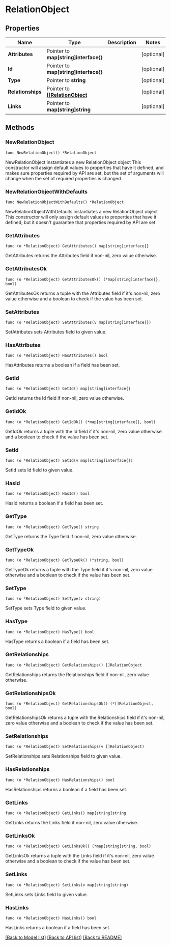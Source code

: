 # RelationObject

## Properties

Name | Type | Description | Notes
------------ | ------------- | ------------- | -------------
**Attributes** | Pointer to **map[string]interface{}** |  | [optional] 
**Id** | Pointer to **map[string]interface{}** |  | [optional] 
**Type** | Pointer to **string** |  | [optional] 
**Relationships** | Pointer to [**[]RelationObject**](RelationObject.md) |  | [optional] 
**Links** | Pointer to **map[string]string** |  | [optional] 

## Methods

### NewRelationObject

`func NewRelationObject() *RelationObject`

NewRelationObject instantiates a new RelationObject object
This constructor will assign default values to properties that have it defined,
and makes sure properties required by API are set, but the set of arguments
will change when the set of required properties is changed

### NewRelationObjectWithDefaults

`func NewRelationObjectWithDefaults() *RelationObject`

NewRelationObjectWithDefaults instantiates a new RelationObject object
This constructor will only assign default values to properties that have it defined,
but it doesn't guarantee that properties required by API are set

### GetAttributes

`func (o *RelationObject) GetAttributes() map[string]interface{}`

GetAttributes returns the Attributes field if non-nil, zero value otherwise.

### GetAttributesOk

`func (o *RelationObject) GetAttributesOk() (*map[string]interface{}, bool)`

GetAttributesOk returns a tuple with the Attributes field if it's non-nil, zero value otherwise
and a boolean to check if the value has been set.

### SetAttributes

`func (o *RelationObject) SetAttributes(v map[string]interface{})`

SetAttributes sets Attributes field to given value.

### HasAttributes

`func (o *RelationObject) HasAttributes() bool`

HasAttributes returns a boolean if a field has been set.

### GetId

`func (o *RelationObject) GetId() map[string]interface{}`

GetId returns the Id field if non-nil, zero value otherwise.

### GetIdOk

`func (o *RelationObject) GetIdOk() (*map[string]interface{}, bool)`

GetIdOk returns a tuple with the Id field if it's non-nil, zero value otherwise
and a boolean to check if the value has been set.

### SetId

`func (o *RelationObject) SetId(v map[string]interface{})`

SetId sets Id field to given value.

### HasId

`func (o *RelationObject) HasId() bool`

HasId returns a boolean if a field has been set.

### GetType

`func (o *RelationObject) GetType() string`

GetType returns the Type field if non-nil, zero value otherwise.

### GetTypeOk

`func (o *RelationObject) GetTypeOk() (*string, bool)`

GetTypeOk returns a tuple with the Type field if it's non-nil, zero value otherwise
and a boolean to check if the value has been set.

### SetType

`func (o *RelationObject) SetType(v string)`

SetType sets Type field to given value.

### HasType

`func (o *RelationObject) HasType() bool`

HasType returns a boolean if a field has been set.

### GetRelationships

`func (o *RelationObject) GetRelationships() []RelationObject`

GetRelationships returns the Relationships field if non-nil, zero value otherwise.

### GetRelationshipsOk

`func (o *RelationObject) GetRelationshipsOk() (*[]RelationObject, bool)`

GetRelationshipsOk returns a tuple with the Relationships field if it's non-nil, zero value otherwise
and a boolean to check if the value has been set.

### SetRelationships

`func (o *RelationObject) SetRelationships(v []RelationObject)`

SetRelationships sets Relationships field to given value.

### HasRelationships

`func (o *RelationObject) HasRelationships() bool`

HasRelationships returns a boolean if a field has been set.

### GetLinks

`func (o *RelationObject) GetLinks() map[string]string`

GetLinks returns the Links field if non-nil, zero value otherwise.

### GetLinksOk

`func (o *RelationObject) GetLinksOk() (*map[string]string, bool)`

GetLinksOk returns a tuple with the Links field if it's non-nil, zero value otherwise
and a boolean to check if the value has been set.

### SetLinks

`func (o *RelationObject) SetLinks(v map[string]string)`

SetLinks sets Links field to given value.

### HasLinks

`func (o *RelationObject) HasLinks() bool`

HasLinks returns a boolean if a field has been set.


[[Back to Model list]](../README.md#documentation-for-models) [[Back to API list]](../README.md#documentation-for-api-endpoints) [[Back to README]](../README.md)


